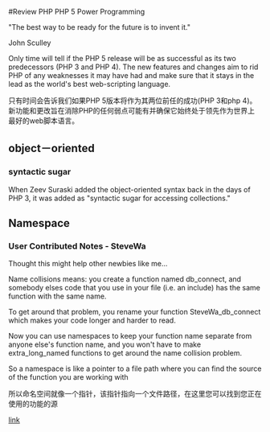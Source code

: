 #Review PHP
PHP 5 Power Programming

  "The best way to be ready for the future is to invent it."

  John Sculley

Only time will tell if the PHP 5 release will be as successful as its two predecessors (PHP 3 and PHP 4). The new features and changes aim to rid PHP of any weaknesses it may have had and make sure that it stays in the lead as the world's best web-scripting language.

只有时间会告诉我们如果PHP 5版本将作为其两位前任的成功(PHP 3和php 4)。新功能和更改旨在消除PHP的任何弱点可能有并确保它始终处于领先作为世界上最好的web脚本语言。

## object－oriented 
### syntactic sugar
When Zeev Suraski added the object-oriented syntax back in the days of PHP 3, it was added as "syntactic sugar for accessing collections." 

## Namespace

### User Contributed Notes - SteveWa 
Thought this might help other newbies like me...

Name collisions means: 
you create a function named db_connect, and somebody elses code that you use in your file (i.e. an include) has the same function with the same name.

To get around that problem, you rename your function SteveWa_db_connect  which makes your code longer and harder to read.

Now you can use namespaces to keep your function name separate from anyone else's function name, and you won't have to make extra_long_named functions to get around the name collision problem.

So a namespace is like a pointer to a file path where you can find the source of the function you are working with

所以命名空间就像一个指针，该指针指向一个文件路径，在这里您可以找到您正在使用的功能的源

[link](http://php.net/manual/en/language.namespaces.rationale.php#102662)
